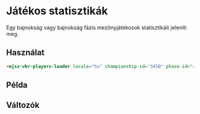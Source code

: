# Játékos statisztikák
Egy bajnokság vagy bajnokság fázis mezőnyjátékosok statisztikáit jeleníti meg.

## Használat

```html
<mjsz-vbr-players-leader locale="hu" championship-id="3450" phase-id="45196" />
```
<!--@include: ./parts/phase.md-->

## Példa

<ClientOnly>
  <mjsz-vbr-players-leader
    locale="hu"
    championship-id="3450"
    phase-id="45196"
  />
</ClientOnly>

## Változók
<!--@include: ./parts/props-base.md-->
<!--@include: ./parts/props-players.md-->
<!--@include: ./parts/props-team.md-->
